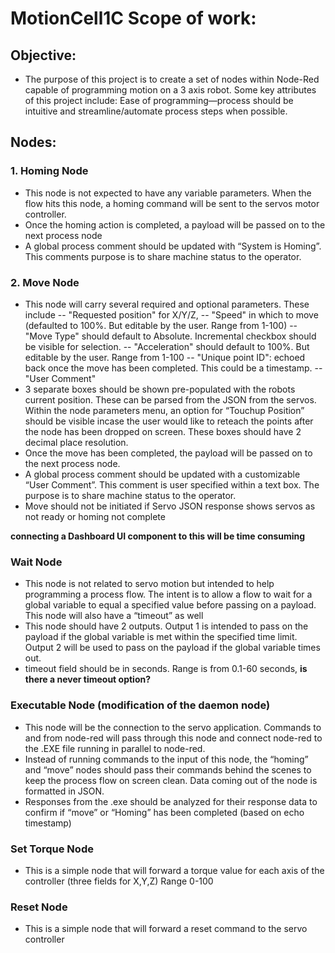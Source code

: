 # MotionCell1C Scope of work:

## Objective:
- The purpose of this project is to create a set of nodes within Node-Red capable of programming motion on a 3 axis robot. Some key attributes of this project include: Ease of programming—process should be intuitive and streamline/automate process steps when possible.

## Nodes:

### 1. Homing Node
-    This node is not expected to have any variable parameters. When the flow hits this node, a homing command will be sent to the servos motor controller.
-    Once the homing action is completed, a payload will be passed on to the next process node
-    A global process comment should be updated with “System is Homing”. This comments purpose is to share machine status to the operator.

### 2. Move Node
-    This node will carry several required and optional parameters. These include
  -- "Requested position" for X/Y/Z,
  -- "Speed" in which to move (defaulted to 100%. But editable by the user.  Range from 1-100)
  -- "Move Type" should default to Absolute. Incremental checkbox should be visible for selection.
  -- "Acceleration" should default to 100%. But editable by the user.  Range from 1-100
  -- "Unique point ID": echoed back once the move has been completed. This could be a timestamp.
  -- "User Comment"
-    3 separate boxes should be shown pre-populated with the robots current position. These can be parsed from the JSON from the servos. Within the node parameters menu, an option for “Touchup Position” should be visible incase the user would like to reteach the points after the node has been dropped on screen. These boxes should have 2 decimal place resolution.
-    Once the move has been completed, the payload will be passed on to the next process node.
-    A global process comment should be updated with a customizable “User Comment”. This comment is user specified within a text box. The purpose is to share machine status to the operator.
-    Move should not be initiated if Servo JSON response shows servos as not ready or homing not complete

__connecting a Dashboard UI component to this will be time consuming__

### Wait Node
-    This node is not related to servo motion but intended to help programming a process flow. The intent is to allow a flow to wait for a global variable to equal a specified value before passing on a payload. This node will also have a “timeout” as well
-    This node should have 2 outputs. Output 1 is intended to pass on the payload if the global variable is met within the specified time limit. Output 2 will be used to pass on the payload if the global variable times out.
-    timeout field should be in seconds. Range is from 0.1-60 seconds, __is there a never timeout option?__

### Executable Node (modification of the daemon node)
-    This node will be the connection to the servo application. Commands to and from node-red will pass through this node and connect node-red to the .EXE file running in parallel to node-red.
-    Instead of running commands to the input of this node, the “homing” and “move” nodes should pass their commands behind the scenes to keep the process flow on screen clean. Data coming out of the node is formatted in JSON.
-    Responses from the .exe should be analyzed for their response data to confirm if “move” or “Homing” has been completed (based on echo timestamp)



### Set Torque Node
-    This is a simple node that will forward a torque value for each axis of the controller (three fields for X,Y,Z) Range 0-100

### Reset Node
-    This is a simple node that will forward a reset command to the servo controller
